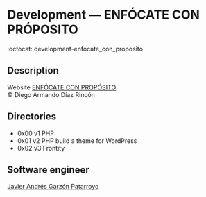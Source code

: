 # Development ― ENFÓCATE CON PRÓPOSITO
:octocat: development-enfocate_con_proposito

## Description
Website [ENFÓCATE CON PROPÓSITO](http://www.enfocateconproposito.org)  
:copyright: Diego Armando Díaz Rincón

## Directories
* 0x00 v1 PHP
* 0x01 v2 PHP build a theme for WordPress
* 0x02 v3 Frontity

## Software engineer
[Javier Andrés Garzón Patarroyo](https://www.javierandresgp.com/)

